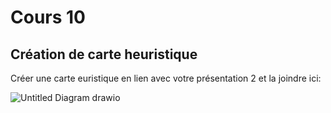 # Cours 10
## Création de carte heuristique
Créer une carte euristique en lien avec votre présentation 2 et la joindre ici: 

![Untitled Diagram drawio](https://user-images.githubusercontent.com/89647786/141471952-61e07adf-b9ef-4ecb-a4ac-accca8e137eb.png)
